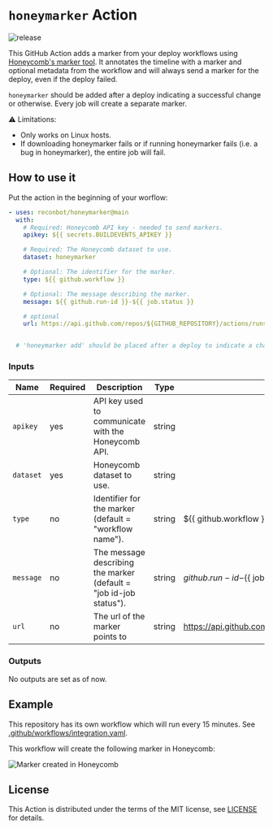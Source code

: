 # `honeymarker` Action

![release](/assets/honeymarker.gif)

This GitHub Action adds a marker from your deploy workflows using [Honeycomb's marker tool][honeymarker]. It annotates the timeline with a marker and optional metadata from the workflow and will always send a marker for the deploy, even if the deploy failed.

`honeymarker` should be added after a deploy indicating a successful change or otherwise. Every job will create a separate marker.

⚠️ Limitations:

- Only works on Linux hosts.
- If downloading honeymarker fails or if running honeymarker fails (i.e. a bug in honeymarker), the entire job will fail.

[honeymarker]: https://docs.honeycomb.io/working-with-your-data/customizing-your-query/markers/

## How to use it

Put the action in the beginning of your worflow:

```yaml
- uses: reconbot/honeymarker@main
  with:
    # Required: Honeycomb API key - needed to send markers.
    apikey: ${{ secrets.BUILDEVENTS_APIKEY }}

    # Required: The Honeycomb dataset to use.
    dataset: honeymarker

    # Optional: The identifier for the marker.
    type: ${{ github.workflow }}

    # Optional: The message describing the marker.
    message: ${{ github.run-id }}-${{ job.status }}

    # optional
    url: https://api.github.com/repos/${GITHUB_REPOSITORY}/actions/runs/${GITHUB_RUN_ID}


  # 'honeymarker add' should be placed after a deploy to indicate a change is successful or otherwise.
```

### Inputs

Name         | Required | Description                                                       | Type   | Default
-------------|----------|-------------------------------------------------------------------|--------|--------
`apikey`     | yes      | API key used to communicate with the Honeycomb API.               | string |
`dataset`    | yes      | Honeycomb dataset to use.                                         | string |
`type`       | no       | Identifier for the marker (default = "workflow name").            | string | ${{ github.workflow }}
`message`    | no       | The message describing the marker (default = "job id-job status").| string | ${{ github.run-id}}-${{ job.status }}
`url`        | no       | The url of the marker points to                                   | string | https://api.github.com/repos/${GITHUB_REPOSITORY}/actions/runs/${GITHUB_RUN_ID}

### Outputs

No outputs are set as of now.

## Example

This repository has its own workflow which will run every 15 minutes. See [.github/workflows/integration.yaml](./.github/workflows/integration.yaml).

This workflow will create the following marker in Honeycomb:

![Marker created in Honeycomb](/assets/marker.png)

## License

This Action is distributed under the terms of the MIT license, see [LICENSE](./LICENSE) for details.
